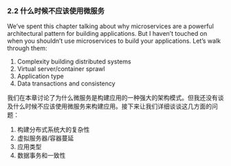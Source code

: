 ### 2.2 什么时候不应该使用微服务

We’ve spent this chapter talking about why microservices are a powerful architectural pattern for building applications. But I haven’t touched on when you shouldn’t use microservices to build your applications. Let’s walk through them:

1. Complexity building distributed systems
2. Virtual server/container sprawl
3. Application type
4. Data transactions and consistency

我们在本章讨论了为什么微服务是构建应用的一种强大的架构模式。但我还没有谈及什么时候不应该使用微服务来构建应用。接下来让我们详细谈谈这几方面的问题：

1. 构建分布式系统大的复杂性
2. 虚拟服务器/容器蔓延
3. 应用类型
4. 数据事务和一致性



